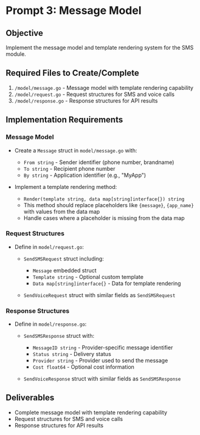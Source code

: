 # Prompt 3: Message Model

## Objective
Implement the message model and template rendering system for the SMS module.

## Required Files to Create/Complete

1. `/model/message.go` - Message model with template rendering capability
2. `/model/request.go` - Request structures for SMS and voice calls
3. `/model/response.go` - Response structures for API results

## Implementation Requirements

### Message Model
- Create a `Message` struct in `model/message.go` with:
  - `From string` - Sender identifier (phone number, brandname)
  - `To string` - Recipient phone number
  - `By string` - Application identifier (e.g., "MyApp")
  
- Implement a template rendering method:
  - `Render(template string, data map[string]interface{}) string`
  - This method should replace placeholders like `{message}`, `{app_name}` with values from the data map
  - Handle cases where a placeholder is missing from the data map

### Request Structures
- Define in `model/request.go`:
  - `SendSMSRequest` struct including:
    - `Message` embedded struct
    - `Template string` - Optional custom template
    - `Data map[string]interface{}` - Data for template rendering
  
  - `SendVoiceRequest` struct with similar fields as `SendSMSRequest`

### Response Structures
- Define in `model/response.go`:
  - `SendSMSResponse` struct with:
    - `MessageID string` - Provider-specific message identifier
    - `Status string` - Delivery status
    - `Provider string` - Provider used to send the message
    - `Cost float64` - Optional cost information
  
  - `SendVoiceResponse` struct with similar fields as `SendSMSResponse`

## Deliverables
- Complete message model with template rendering capability
- Request structures for SMS and voice calls
- Response structures for API results
